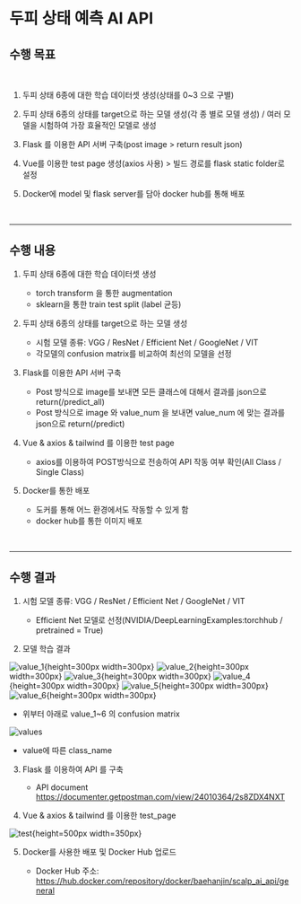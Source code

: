 # 두피 상태 예측 AI API

## 수행 목표
<br/>

1.	두피 상태 6종에 대한 학습 데이터셋 생성(상태를 0~3 으로 구별)  

2.	두피 상태 6종의 상태를 target으로 하는 모델 생성(각 종 별로 모델 생성) / 여러 모델을 시험하여 가장 효율적인 모델로 생성  

3.	Flask 를 이용한 API 서버 구축(post image > return result json)  

4.	Vue를 이용한 test page 생성(axios 사용) > 빌드 경로를 flask static folder로 설정  

5.	Docker에 model 및 flask server를 담아 docker hub를 통해 배포

<br/>
<hr>  

## 수행 내용

1. 두피 상태 6종에 대한 학습 데이터셋 생성
   - torch transform 을 통한 augmentation
   - sklearn을 통한 train test split (label 균등)  

2. 두피 상태 6종의 상태를 target으로 하는 모델 생성
   - 시험 모델 종류: VGG / ResNet / Efficient Net / GoogleNet / VIT
   - 각모델의 confusion matrix를 비교하여 최선의 모델을 선정

3. Flask를 이용한 API 서버 구축
   - Post 방식으로 image를 보내면 모든 클래스에 대해서 결과를 json으로 return(/predict_all)
   - Post 방식으로 image 와 value_num 을 보내면 value_num 에 맞는 결과를 json으로 return(/predict)

4. Vue & axios & tailwind 를 이용한 test page
    - axios를 이용하여 POST방식으로 전송하여 API 작동 여부 확인(All Class / Single Class)

5. Docker를 통한 배포
    - 도커를 통해 어느 환경에서도 작동할 수 있게 함
    - docker hub를 통한 이미지 배포

<br/>
<hr/>  

## 수행 결과

1. 시험 모델 종류: VGG / ResNet / Efficient Net / GoogleNet / VIT
   * Efficient Net 모델로 선정(NVIDIA/DeepLearningExamples:torchhub / pretrained = True)  
  
2. 모델 학습 결과

![value_1](./img/value_1.png){height=300px width=300px}
![value_2](./img/value_2.png){height=300px width=300px}
![value_3](./img/value_3.png){height=300px width=300px}
![value_4](./img/value_4.png){height=300px width=300px}
![value_5](./img/value_5.png){height=300px width=300px}
![value_6](./img/value_6.png){height=300px width=300px}

   * 위부터 아래로 value_1~6 의 confusion matrix

![values](./img/values.png)  

  * value에 따른 class_name

3. Flask 를 이용하여 API 를 구축

    * API document https://documenter.getpostman.com/view/24010364/2s8ZDX4NXT  


4. Vue & axios & tailwind 를 이용한 test_page

![test](./img/test.png){height=500px width=350px}

5. Docker를 사용한 배포 및 Docker Hub 업로드

    * Docker Hub 주소: https://hub.docker.com/repository/docker/baehanjin/scalp_ai_api/general  


